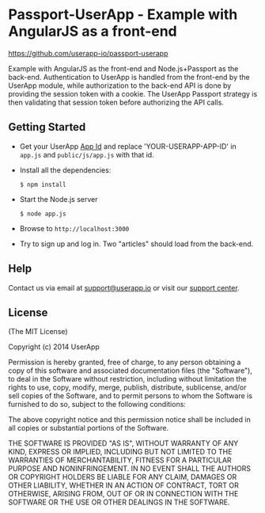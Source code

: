 # Passport-UserApp - Example with AngularJS as a front-end

<https://github.com/userapp-io/passport-userapp>

Example with AngularJS as the front-end and Node.js+Passport as the back-end. Authentication to UserApp is handled from the front-end by the UserApp module, while authorization to the back-end API is done by providing the session token with a cookie. The UserApp Passport strategy is then validating that session token before authorizing the API calls.

## Getting Started

* Get your UserApp [App Id](https://help.userapp.io/customer/portal/articles/1322336-how-do-i-find-my-app-id-) and replace 'YOUR-USERAPP-APP-ID' in `app.js` and `public/js/app.js` with that id.

* Install all the dependencies:

  `$ npm install`

* Start the Node.js server

  `$ node app.js`

* Browse to `http://localhost:3000`

* Try to sign up and log in. Two "articles" should load from the back-end.

## Help

Contact us via email at support@userapp.io or visit our [support center](https://help.userapp.io).

## License

(The MIT License)

Copyright (c) 2014 UserApp

Permission is hereby granted, free of charge, to any person obtaining a copy of
this software and associated documentation files (the "Software"), to deal in
the Software without restriction, including without limitation the rights to
use, copy, modify, merge, publish, distribute, sublicense, and/or sell copies of
the Software, and to permit persons to whom the Software is furnished to do so,
subject to the following conditions:

The above copyright notice and this permission notice shall be included in all
copies or substantial portions of the Software.

THE SOFTWARE IS PROVIDED "AS IS", WITHOUT WARRANTY OF ANY KIND, EXPRESS OR
IMPLIED, INCLUDING BUT NOT LIMITED TO THE WARRANTIES OF MERCHANTABILITY, FITNESS
FOR A PARTICULAR PURPOSE AND NONINFRINGEMENT. IN NO EVENT SHALL THE AUTHORS OR
COPYRIGHT HOLDERS BE LIABLE FOR ANY CLAIM, DAMAGES OR OTHER LIABILITY, WHETHER
IN AN ACTION OF CONTRACT, TORT OR OTHERWISE, ARISING FROM, OUT OF OR IN
CONNECTION WITH THE SOFTWARE OR THE USE OR OTHER DEALINGS IN THE SOFTWARE.
